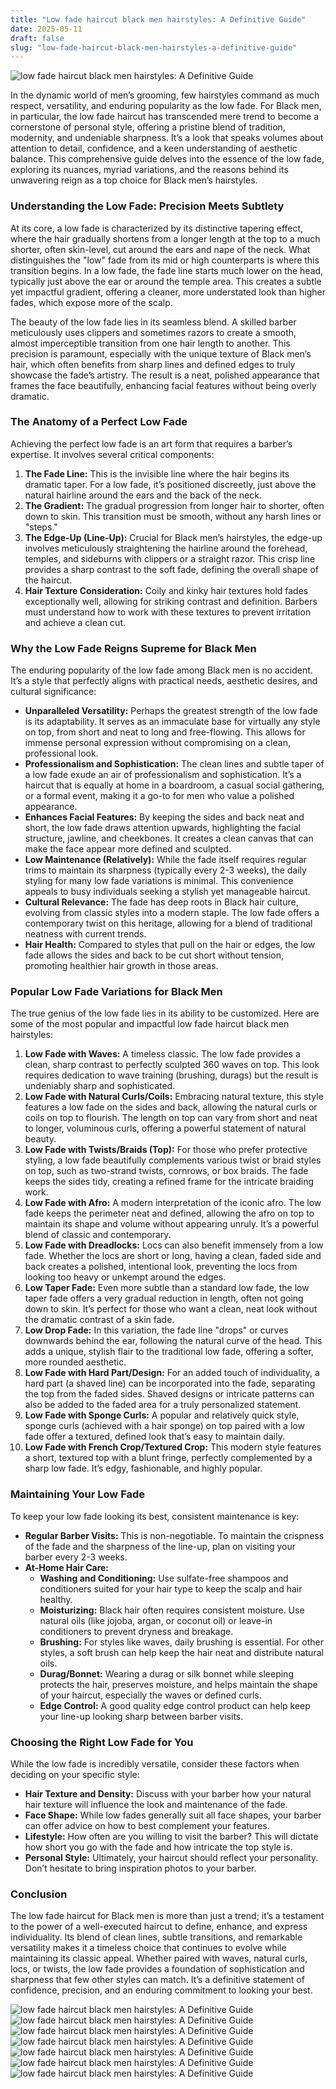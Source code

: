 ```yaml
---
title: "Low fade haircut black men hairstyles: A Definitive Guide"
date: 2025-05-11
draft: false
slug: "low-fade-haircut-black-men-hairstyles-a-definitive-guide" 
---
```


![low fade haircut black men hairstyles: A Definitive Guide](https://www.thetrendscout.com/wp-content/uploads/2023/01/low-fade-haircut-35.jpg "low fade haircut black men hairstyles: A Definitive Guide")

In the dynamic world of men’s grooming, few hairstyles command as much respect, versatility, and enduring popularity as the low fade. For Black men, in particular, the low fade haircut has transcended mere trend to become a cornerstone of personal style, offering a pristine blend of tradition, modernity, and undeniable sharpness. It’s a look that speaks volumes about attention to detail, confidence, and a keen understanding of aesthetic balance. This comprehensive guide delves into the essence of the low fade, exploring its nuances, myriad variations, and the reasons behind its unwavering reign as a top choice for Black men’s hairstyles.

### Understanding the Low Fade: Precision Meets Subtlety

At its core, a low fade is characterized by its distinctive tapering effect, where the hair gradually shortens from a longer length at the top to a much shorter, often skin-level, cut around the ears and nape of the neck. What distinguishes the "low" fade from its mid or high counterparts is where this transition begins. In a low fade, the fade line starts much lower on the head, typically just above the ear or around the temple area. This creates a subtle yet impactful gradient, offering a cleaner, more understated look than higher fades, which expose more of the scalp.

The beauty of the low fade lies in its seamless blend. A skilled barber meticulously uses clippers and sometimes razors to create a smooth, almost imperceptible transition from one hair length to another. This precision is paramount, especially with the unique texture of Black men’s hair, which often benefits from sharp lines and defined edges to truly showcase the fade’s artistry. The result is a neat, polished appearance that frames the face beautifully, enhancing facial features without being overly dramatic.

### The Anatomy of a Perfect Low Fade

Achieving the perfect low fade is an art form that requires a barber’s expertise. It involves several critical components:

1. **The Fade Line:** This is the invisible line where the hair begins its dramatic taper. For a low fade, it’s positioned discreetly, just above the natural hairline around the ears and the back of the neck.
2. **The Gradient:** The gradual progression from longer hair to shorter, often down to skin. This transition must be smooth, without any harsh lines or "steps."
3. **The Edge-Up (Line-Up):** Crucial for Black men’s hairstyles, the edge-up involves meticulously straightening the hairline around the forehead, temples, and sideburns with clippers or a straight razor. This crisp line provides a sharp contrast to the soft fade, defining the overall shape of the haircut.
4. **Hair Texture Consideration:** Coily and kinky hair textures hold fades exceptionally well, allowing for striking contrast and definition. Barbers must understand how to work with these textures to prevent irritation and achieve a clean cut.

### Why the Low Fade Reigns Supreme for Black Men

The enduring popularity of the low fade among Black men is no accident. It’s a style that perfectly aligns with practical needs, aesthetic desires, and cultural significance:

* **Unparalleled Versatility:** Perhaps the greatest strength of the low fade is its adaptability. It serves as an immaculate base for virtually any style on top, from short and neat to long and free-flowing. This allows for immense personal expression without compromising on a clean, professional look.
* **Professionalism and Sophistication:** The clean lines and subtle taper of a low fade exude an air of professionalism and sophistication. It’s a haircut that is equally at home in a boardroom, a casual social gathering, or a formal event, making it a go-to for men who value a polished appearance.
* **Enhances Facial Features:** By keeping the sides and back neat and short, the low fade draws attention upwards, highlighting the facial structure, jawline, and cheekbones. It creates a clean canvas that can make the face appear more defined and sculpted.
* **Low Maintenance (Relatively):** While the fade itself requires regular trims to maintain its sharpness (typically every 2-3 weeks), the daily styling for many low fade variations is minimal. This convenience appeals to busy individuals seeking a stylish yet manageable haircut.
* **Cultural Relevance:** The fade has deep roots in Black hair culture, evolving from classic styles into a modern staple. The low fade offers a contemporary twist on this heritage, allowing for a blend of traditional neatness with current trends.
* **Hair Health:** Compared to styles that pull on the hair or edges, the low fade allows the sides and back to be cut short without tension, promoting healthier hair growth in those areas.

### Popular Low Fade Variations for Black Men

The true genius of the low fade lies in its ability to be customized. Here are some of the most popular and impactful low fade haircut black men hairstyles:

1. **Low Fade with Waves:** A timeless classic. The low fade provides a clean, sharp contrast to perfectly sculpted 360 waves on top. This look requires dedication to wave training (brushing, durags) but the result is undeniably sharp and sophisticated.
2. **Low Fade with Natural Curls/Coils:** Embracing natural texture, this style features a low fade on the sides and back, allowing the natural curls or coils on top to flourish. The length on top can vary from short and neat to longer, voluminous curls, offering a powerful statement of natural beauty.
3. **Low Fade with Twists/Braids (Top):** For those who prefer protective styling, a low fade beautifully complements various twist or braid styles on top, such as two-strand twists, cornrows, or box braids. The fade keeps the sides tidy, creating a refined frame for the intricate braiding work.
4. **Low Fade with Afro:** A modern interpretation of the iconic afro. The low fade keeps the perimeter neat and defined, allowing the afro on top to maintain its shape and volume without appearing unruly. It’s a powerful blend of classic and contemporary.
5. **Low Fade with Dreadlocks:** Locs can also benefit immensely from a low fade. Whether the locs are short or long, having a clean, faded side and back creates a polished, intentional look, preventing the locs from looking too heavy or unkempt around the edges.
6. **Low Taper Fade:** Even more subtle than a standard low fade, the low taper fade offers a very gradual reduction in length, often not going down to skin. It’s perfect for those who want a clean, neat look without the dramatic contrast of a skin fade.
7. **Low Drop Fade:** In this variation, the fade line "drops" or curves downwards behind the ear, following the natural curve of the head. This adds a unique, stylish flair to the traditional low fade, offering a softer, more rounded aesthetic.
8. **Low Fade with Hard Part/Design:** For an added touch of individuality, a hard part (a shaved line) can be incorporated into the fade, separating the top from the faded sides. Shaved designs or intricate patterns can also be added to the faded area for a truly personalized statement.
9. **Low Fade with Sponge Curls:** A popular and relatively quick style, sponge curls (achieved with a hair sponge) on top paired with a low fade offer a textured, defined look that’s easy to maintain daily.
10. **Low Fade with French Crop/Textured Crop:** This modern style features a short, textured top with a blunt fringe, perfectly complemented by a sharp low fade. It’s edgy, fashionable, and highly popular.

### Maintaining Your Low Fade

To keep your low fade looking its best, consistent maintenance is key:

* **Regular Barber Visits:** This is non-negotiable. To maintain the crispness of the fade and the sharpness of the line-up, plan on visiting your barber every 2-3 weeks.
* **At-Home Hair Care:**
  + **Washing and Conditioning:** Use sulfate-free shampoos and conditioners suited for your hair type to keep the scalp and hair healthy.
  + **Moisturizing:** Black hair often requires consistent moisture. Use natural oils (like jojoba, argan, or coconut oil) or leave-in conditioners to prevent dryness and breakage.
  + **Brushing:** For styles like waves, daily brushing is essential. For other styles, a soft brush can help keep the hair neat and distribute natural oils.
  + **Durag/Bonnet:** Wearing a durag or silk bonnet while sleeping protects the hair, preserves moisture, and helps maintain the shape of your haircut, especially the waves or defined curls.
  + **Edge Control:** A good quality edge control product can help keep your line-up looking sharp between barber visits.

### Choosing the Right Low Fade for You

While the low fade is incredibly versatile, consider these factors when deciding on your specific style:

* **Hair Texture and Density:** Discuss with your barber how your natural hair texture will influence the look and maintenance of the fade.
* **Face Shape:** While low fades generally suit all face shapes, your barber can offer advice on how to best complement your features.
* **Lifestyle:** How often are you willing to visit the barber? This will dictate how short you go with the fade and how intricate the top style is.
* **Personal Style:** Ultimately, your haircut should reflect your personality. Don’t hesitate to bring inspiration photos to your barber.

### Conclusion

The low fade haircut for Black men is more than just a trend; it’s a testament to the power of a well-executed haircut to define, enhance, and express individuality. Its blend of clean lines, subtle transitions, and remarkable versatility makes it a timeless choice that continues to evolve while maintaining its classic appeal. Whether paired with waves, natural curls, locs, or twists, the low fade provides a foundation of sophistication and sharpness that few other styles can match. It’s a definitive statement of confidence, precision, and an enduring commitment to looking your best.

![low fade haircut black men hairstyles: A Definitive Guide](https://i.pinimg.com/originals/36/85/a6/3685a68fb1f0a6df58fc0665b14b92f9.jpg "low fade haircut black men hairstyles: A Definitive Guide") ![low fade haircut black men hairstyles: A Definitive Guide](https://www.menshairstylestoday.com/wp-content/uploads/2023/07/Temp-Fade-For-Black-Men.jpg "low fade haircut black men hairstyles: A Definitive Guide") ![low fade haircut black men hairstyles: A Definitive Guide](https://pbs.twimg.com/media/FGbdzanWYAouC3i.jpg "low fade haircut black men hairstyles: A Definitive Guide") ![low fade haircut black men hairstyles: A Definitive Guide](https://www.menshairstyletrends.com/wp-content/uploads/2016/05/stepthebarber-Waves-with-Skin-Fade-e1463881207933.jpg "low fade haircut black men hairstyles: A Definitive Guide") ![low fade haircut black men hairstyles: A Definitive Guide](https://haircutinspiration.com/wp-content/uploads/2022/08/fade-6.jpg "low fade haircut black men hairstyles: A Definitive Guide") ![low fade haircut black men hairstyles: A Definitive Guide](https://vagazine.com/vaga_v3/wp-content/uploads/2024/08/low-taper-fade-black-men.png "low fade haircut black men hairstyles: A Definitive Guide") ![low fade haircut black men hairstyles: A Definitive Guide](https://1.bp.blogspot.com/-Utzd2hITE30/WsxStdhHsRI/AAAAAAAAAoU/FnCUjDP28O8y9JJNkTyAsZHolJOwiv8nQCLcBGAs/s1600/low-fades-for-black-men-30-super-best-trend-low-fade-haircut-black-in-this-year-2017.jpg "low fade haircut black men hairstyles: A Definitive Guide")